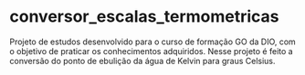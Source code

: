 # conversor_escalas_termometricas
Projeto de estudos desenvolvido para o curso de formação GO da DIO, com o objetivo de praticar os conhecimentos adquiridos. 
Nesse projeto é feito a conversão do ponto de ebulição da água de Kelvin para graus Celsius.
